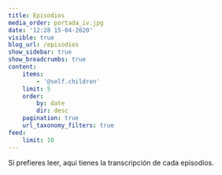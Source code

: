```yaml
---
title: Episodios
media_order: portada_iv.jpg
date: '12:28 15-04-2020'
visible: true
blog_url: /episodios
show_sidebar: true
show_breadcrumbs: true
content:
    items:
        - '@self.children'
    limit: 5
    order:
        by: date
        dir: desc
    pagination: true
    url_taxonomy_filters: true
feed:
    limit: 10
---
```


Si prefieres leer, aqui tienes la transcripción de cada episodios.